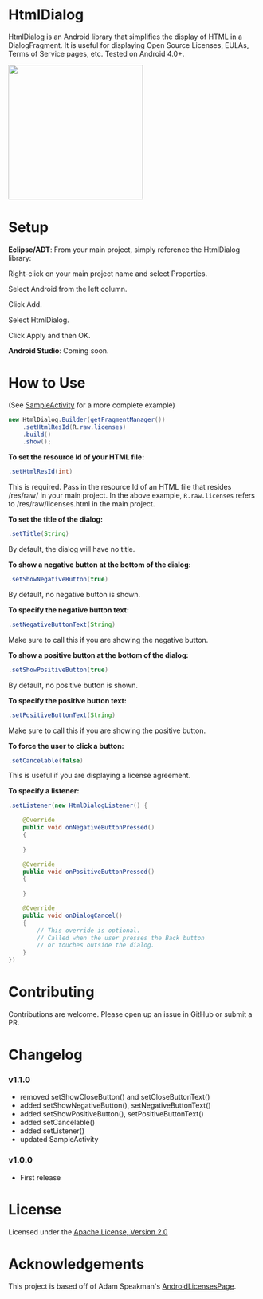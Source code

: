 HtmlDialog
===================

HtmlDialog is an Android library that simplifies the display of HTML in a DialogFragment. It is useful for displaying Open Source Licenses, EULAs, Terms of Service pages, etc. Tested on Android 4.0+.

<img src="https://raw.github.com/jjobes/HtmlDialog/master/screenshots/1.png" width="270" style="margin-right:10px;">

Setup
=====

**Eclipse/ADT**:
From your main project, simply reference the HtmlDialog library:

Right-click on your main project name and select Properties.

Select Android from the left column.

Click Add.

Select HtmlDialog.

Click Apply and then OK.

**Android Studio**:
Coming soon.

How to Use
==========
(See [SampleActivity](https://github.com/jjobes/HtmlDialog/blob/master/HtmlDialogSample/src/com/github/jjobes/htmldialog/sample/SampleActivity.java) for a more complete example)

``` java
new HtmlDialog.Builder(getFragmentManager())
    .setHtmlResId(R.raw.licenses)
    .build()
    .show();
```

**To set the resource Id of your HTML file:**

``` java
.setHtmlResId(int)
```

This is required. Pass in the resource Id of an HTML file that resides /res/raw/ in your main project. In the above example, `R.raw.licenses` refers to /res/raw/licenses.html in the main project.

**To set the title of the dialog:**

``` java
.setTitle(String)
```
By default, the dialog will have no title.

**To show a negative button at the bottom of the dialog:**

``` java
.setShowNegativeButton(true)
```

By default, no negative button is shown. 

**To specify the negative button text:**

``` java
.setNegativeButtonText(String)
```

Make sure to call this if you are showing the negative button.

**To show a positive button at the bottom of the dialog:**

``` java
.setShowPositiveButton(true)
```
By default, no positive button is shown.

**To specify the positive button text:**

``` java
.setPositiveButtonText(String)
```
Make sure to call this if you are showing the positive button.

**To force the user to click a button:**

``` java
.setCancelable(false)
```
This is useful if you are displaying a license agreement.

**To specify a listener:**

``` java
.setListener(new HtmlDialogListener() {

    @Override
    public void onNegativeButtonPressed()
    {
        
    }

    @Override
    public void onPositiveButtonPressed()
    {
        
    }

    @Override
    public void onDialogCancel()
    {
        // This override is optional.
        // Called when the user presses the Back button
        // or touches outside the dialog.
    }
})
```

Contributing
============
Contributions are welcome. Please open up an issue in GitHub or submit a PR.

Changelog
=========

### v1.1.0

* removed setShowCloseButton() and setCloseButtonText()
* added setShowNegativeButton(), setNegativeButtonText()
* added setShowPositiveButton(), setPositiveButtonText()
* added setCancelable()
* added setListener()
* updated SampleActivity

### v1.0.0

* First release

License
=======
Licensed under the [Apache License, Version 2.0](http://www.apache.org/licenses/LICENSE-2.0.html)

Acknowledgements
================
This project is based off of Adam Speakman's [AndroidLicensesPage](https://github.com/adamsp/AndroidLicensesPage).